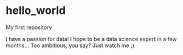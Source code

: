 # hello_world
My first repository

I have a passion for data! I hope to be a data science expert in a few months... Too ambitious, you say? Just watch me ;)
